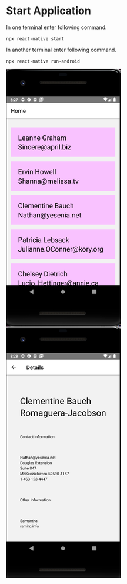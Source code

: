 # Start Application
In one terminal enter following command.
```
npx react-native start
```
In another terminal enter following command.
```
npx react-native run-android
```
![Home Screen](/src/assets/home.png)
![Details Screen](/src/assets/details.png)

